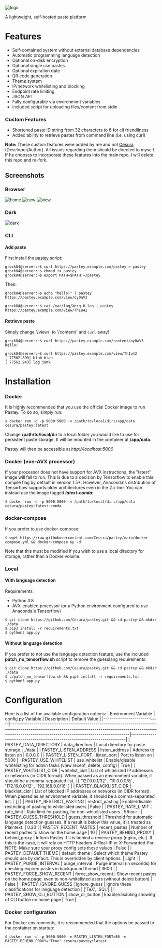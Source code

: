 ![logo](https://i.imgur.com/W22RFJZ.png)

A lightweight, self-hosted paste platform

# Features
* Self-contained system without external database dependencies
* Automatic programming language detection
* Optional on-disk encryption
* Optional single use pastes
* Optional expiration date
* QR code generation
* Theme system
* IP/network whitelisting and blocking
* Endpoint rate limiting
* JSON API
* Fully configurable via environment variables
* Included script for uploading files/content from stdin

### Custom Features
* Shortened paste ID string from 32 characters to 6 for cli friendliness
* Added ability to retrieve pastes from command line (i.e. using curl)

**Note:** These custom features were added by me and not [Cesura](https://github.com/Cesura/pastey) (Developer/Author). All issues regarding them should be directed to myself.
If he chooses to incorporate these features into the main repo, I will delete this repo and re-fork.

## Screenshots
### Browser
![home](https://i.imgur.com/P3BSv9d.png)
![new](https://i.imgur.com/5YiQ3GB.png)
![view](https://i.imgur.com/4bkPKNP.png)
### Dark
![dark](https://i.imgur.com/SXeSa5d.png)
### CLI

#### Add paste
First install the [pastey](https://github.com/Cesura/pastey/blob/main/templates/pastey.sh) script:
```
grock84@server:~$ curl https://pastey.example.com/pastey > pastey
grock84@server:~$ chmod +x pastey
grock84@server:~$ export PATH=$PATH:~/pastey
```
Then:
```
grock84@server:~$ echo "hello!" | pastey
https://pastey.example.com/view/oy0aV3
```
```
grock84@server:~$ cat /var/log/Xorg.0.log | pastey
https://pastey.example.com/view/ThIu42
```
#### Retrieve paste
Simply change '/view/' to '/content/' and `curl` away!
```
grock84@server:~$ curl https://pastey.example.com/content/oy0aV3
hello!
```
```
grock84@server:~$ curl https://pastey.example.com/view/ThIu42
[ 77562.899] blah blah
[ 77562.943] log junk
```

# Installation
### Docker
It is highly recommended that you use the official Docker image to run Pastey. To do so, simply run:
```
$ docker run -d -p 5000:5000 -v /path/to/local/dir:/app/data cesura/pastey:latest
```
Change **/path/to/local/dir** to a local folder you would like to use for persistent paste storage. It will be mounted in the container at **/app/data**.

Pastey will then be accessible at *http://localhost:5000*

### Docker (non-AVX processor)
If your processor does not have support for AVX instructions, the "latest" image will fail to run. This is due to a decision by Tensorflow to enable this compile flag by default in version 1.5+. However, Anaconda's distribution of Tensorflow supports older architectures even in the 2.x line. You can instead use the image tagged ***latest-conda***:
```
$ docker run -d -p 5000:5000 -v /path/to/local/dir:/app/data cesura/pastey:latest-conda
```

### docker-compose
If you prefer to use docker-compose:
```
$ wget https://raw.githubusercontent.com/Cesura/pastey/main/docker-compose.yml && docker-compose up -d
```
Note that this must be modified if you wish to use a local directory for storage, rather than a Docker volume.

### Local
#### With language detection
Requirements:
* Python 3.8
* AVX-enabled processor (or a Python environment configured to use Anaconda's Tensorflow)

```
$ git clone https://github.com/Cesura/pastey.git && cd pastey && mkdir ./data
$ pip3 install -r requirements.txt
$ python3 app.py 
```

#### Without language detection
If you prefer to not use the language detection feature, use the included **patch_no_tensorflow.sh** script to remove the guesslang requirements:
```
$ git clone https://github.com/Cesura/pastey.git && cd pastey && mkdir ./data
$ ./patch_no_tensorflow.sh && pip3 install -r requirements.txt
$ python3 app.py 
```

# Configuration
Here is a list of the available configuration options:
| Environment Variable        | config.py Variable   | Description                                                                                                                                                                                      | Default Value                                                             |
|-----------------------------|----------------------|--------------------------------------------------------------------------------------------------------------------------------------------------------------------------------------------------|---------------------------------------------------------------------------|
| PASTEY_DATA_DIRECTORY       | data_directory       | Local directory for paste storage                                                                                                                                                                | ./data                                                                    |
| PASTEY_LISTEN_ADDRESS       | listen_address       | Address to listen on                                                                                                                                                                             | 0.0.0.0                                                                   |
| PASTEY_LISTEN_PORT          | listen_port          | Port to listen on                                                                                                                                                                                | 5000                                                                      |
| PASTEY_USE_WHITELIST        | use_whitelist        | Enable/disable whitelisting for admin tasks (view recent, delete, config)                                                                                                                        | True                                                                      |
| PASTEY_WHITELIST_CIDR       | whitelist_cidr       | List of whitelisted IP addresses or networks (in CIDR format). When passed as an environment variable, it should be a comma-separated list.                                                      | [ '127.0.0.1/32' ,  '10.0.0.0/8' ,  '172.16.0.0/12' ,  '192.168.0.0/16' ] |
| PASTEY_BLACKLIST_CIDR       | blacklist_cidr       | List of blocked IP addresses or networks (in CIDR format). When passed as an environment variable, it should be a comma-separated list.                                                          | []                                                                        |
| PASTEY_RESTRICT_PASTING     | restrict_pasting     | Enable/disable restricting of pasting to whitelisted users                                                                                                                                       | False                                                                     |
| PASTEY_RATE_LIMIT           | rate_limit           | Rate limit for pasting, for non-whitelisted users                                                                                                                                                | 5/hour                                                                    |
| PASTEY_GUESS_THRESHOLD      | guess_threshold      | Threshold for automatic language detection guesses. If a result is below this value, it is treated as Plaintext.                                                                                 | 0.20                                                                      |
| PASTEY_RECENT_PASTES        | recent_pastes        | Number of recent pastes to show on the home page                                                                                                                                                 | 10                                                                        |
| PASTEY_BEHIND_PROXY         | behind_proxy         | Inform Pastey if it is behind a reverse proxy (nginx, etc.). If this is the case, it will rely on HTTP headers X-Real-IP or X-Forwarded-For. NOTE: Make sure your proxy config sets these values | False                                                                     |
| PASTEY_DEFAULT_THEME        | default_theme        | Select which theme Pastey should use by default. This is overridden by client options.                                                                                                           | Light                                                                     |
| PASTEY_PURGE_INTERVAL       | purge_interval       | Purge interval (in seconds) for checking expired pastes in background thread                                                                                                                     | 3600                                                                      |
| PASTEY_FORCE_SHOW_RECENT    | force_show_recent    | Show recent pastes on the home page, even to non-whitelisted users (without delete button)                                                                                                       | False                                                                     |
| PASTEY_IGNORE_GUESS         | ignore_guess         | Ignore these classifications for language detection                                                                                                                                              | ['TeX', 'SQL']                                                            |
| PASTEY_SHOW_CLI_BUTTON      | show_cli_button      | Enable/disabling showing of CLI button on home page                                                                                                                                              | True                                                                      |

### Docker configuration
For Docker environments, it is recommended that the options be passed to the container on startup: 
```
$ docker run -d -p 5000:5000 -e PASTEY_LISTEN_PORT=80 -e PASTEY_BEHIND_PROXY="True" cesura/pastey:latest
```
